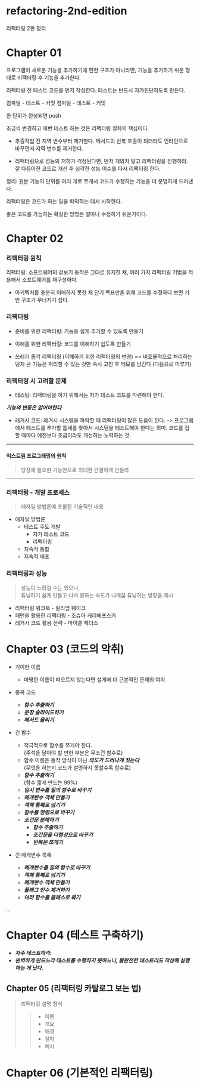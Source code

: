 # refactoring-2nd-edition
리팩터링 2판 정리

Chapter 01
===

프로그램이 새로운 기능을 추가하기에 편한 구조가 아니라면,
기능을 추가하기 쉬운 형태로 리팩터링 후 기능을 추가한다.

리팩터링 전 테스트 코드를 먼저 작성한다.
테스트는 반드시 자가진단하도록 만든다.

컴파일 - 테스트 - 커밋
컴파일 - 테스트 - 커밋

한 단위가 완성되면 push


조금씩 변경하고 매번 테스트 하는 것은 리팩터링 절차의 핵심이다.

- 추출작업 전 지역 변수부터 제거한다.
메서드의 반복 호출이 되더라도 인라인으로 바꾸면서 지역 변수를 제거한다.

- 리팩터링으로 성능의 저하가 걱정된다면, 먼저 개의치 말고 리팩터링을 진행하라.
잘 다듬어진 코드로 개선 후 심각한 성능 이슈를 다시 리팩터링 한다.

정리:
원본 기능의 단위를 여러 개로 쪼개서 코드가 수행하는 기능을 더 분명하게 드러낸다.

리팩터링은 코드가 하는 일을 파악하는 데서 시작한다.

좋은 코드를 가늠하는 확실한 방법은
얼마나 수정하기 쉬운가이다.


Chapter 02
===

### 리팩터링 원칙


리팩터링: 소프트웨어의 겉보기 동작은 그대로 유지한 채, 여러 가지 리팩터링 기법을 적용해서 소프트웨어를 재구성하다.

- 아키텍처를 충분히 이해하지 못한 채 단기 목표만을 위해 코드를 수정하다 보면 기반 구조가 무너지기 쉽다.


### 리팩터링

- 준비를 위한 리팩터링: 기능을 쉽게 추가할 수 있도록 만들기

- 이해를 위한 리팩터링: 코드를 이해하기 쉽도록 만들기

- 쓰레기 줍기 리팩터링
(이해하기 위한 리팩터링의 변경)
=> 비효율적으로 처리하는 덩치 큰 기능은 처리할 수 있는 것만 즉시 고친 후 메모를 남긴다 (다음으로 미루기)

### 리팩터링 시 고려할 문제


- 테스팅: 리팩터링을 하기 위해서는 자가 테스트 코드를 마련해야 한다.

___기능의 변동은 없어야한다___

- 레거시 코드: 레거시 시스템을 파악할 때 리팩터링이 많은 도움이 된다. 
-> 프로그램에서 테스트를 추가할 틈새를 찾아서 시스템을 테스트해야 한다는 의미.
코드를 접할 때마다 예전보다 조금이라도 개선하는 노력하는 것.

---

#### 익스트림 프로그래밍의 원칙

    
> 당장에 필요한 기능만으로 최대한 간결하게 만들라

---

### 리팩터링 - 개발 프로세스


> 애자일 방법론에 포함된 기술적인 내용

* 애자일 방법론
    + 테스트 주도 개발
        - 자가 테스트 코드
        - 리팩터링
    + 지속적 통합
    + 지속적 배포


### 리팩터링과 성능


> 성능이 느려질 수는 있으나,   
> 튜닝하기 쉽게 만들고 나서 원하는 속도가 나게끔 튜닝하는 방향을 제시

* 리팩터링 워크북 - 윌리엄 웨이크
* 패턴을 활용한 리팩터링 - 조슈아 케리에프스키
* 레거시 코드 활용 전략 - 마이클 페더스

Chapter 03 (코드의 악취)
===

* 기이한 이름
    - 마땅한 이름이 떠오르지 않는다면 설계에 더 근본적인 문제의 여지
* 중복 코드
    - ___함수 추출하기___
    - ___문장 슬라이드하기___
    - ___메서드 올리기___
     
* 긴 함수
    - 적극적으로 함수를 쪼개야 한다.   
    (주석을 달아야 할 만한 부분은 무조건 함수로)
    - 함수 이름은 동작 방식이 아닌 ***의도가 드러나게 짓는다***   
    (무엇을 하는지 코드가 설명하지 못할수록 함수로)
    - ___함수 추출하기___   
    (함수 짧게 만드는 99%)
    - ___임시 변수를 질의 함수로 바꾸기___
    - ___매개변수 객체 만들기___
    - ___객체 통째로 넘기기___
    - ___함수를 명령으로 바꾸기___
    - ___조건문 분해하기___
        * ___함수 추출하기___
        * ___조건문을 다형성으로 바꾸기___
        * ___반복문 쪼개기___

* 긴 매개변수 목록
    - ___매개변수를 질의 함수로 바꾸기___
    - ___객체 통째로 넘기기___
    - ___매개변수 객체 만들기___
    - ___플래그 인수 제거하기___
    - ___여러 함수를 클래스로 묶기___
    
...

Chapter 04 (테스트 구축하기)
===

* ***자주 테스트하라.***
* ***완벽하게 만드느라 테스트를 수행하지 못하느니, 불완전한 테스트라도 작성해 실행하는 게 낫다.***

## Chapter 05 (리팩터링 카탈로그 보는 법)

> 리팩터링 설명 형식
>   > * 이름
>   > * 개요
>   > * 배경
>   > * 절차
>   > * 예시
>
Chapter 06 (기본적인 리팩터링)
===

>